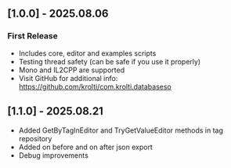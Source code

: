 ## [1.0.0] - 2025.08.06
### First Release

- Includes core, editor and examples scripts
- Testing thread safety (can be safe if you use it properly)
- Mono and IL2CPP are supported
- Visit GitHub for additional info: https://github.com/krolti/com.krolti.databaseso

## [1.1.0] - 2025.08.21

- Added GetByTagInEditor and TryGetValueEditor methods in tag repository
- Added on before and on after json export
- Debug improvements